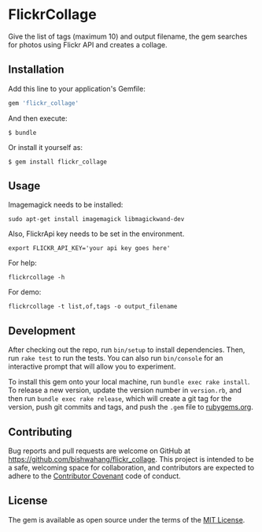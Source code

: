 # FlickrCollage
Give the list of tags (maximum 10) and output filename, the gem searches for photos using Flickr API and creates a collage.

## Installation

Add this line to your application's Gemfile:

```ruby
gem 'flickr_collage'
```

And then execute:

    $ bundle

Or install it yourself as:

    $ gem install flickr_collage

## Usage
Imagemagick needs to be installed:
```
sudo apt-get install imagemagick libmagickwand-dev
```
Also, FlickrApi key needs to be set in the environment.

```
export FLICKR_API_KEY='your api key goes here'
```
    
For help:

```
flickrcollage -h
```


For demo:

```
flickrcollage -t list,of,tags -o output_filename
```

## Development

After checking out the repo, run `bin/setup` to install dependencies. Then, run `rake test` to run the tests. You can also run `bin/console` for an interactive prompt that will allow you to experiment.

To install this gem onto your local machine, run `bundle exec rake install`. To release a new version, update the version number in `version.rb`, and then run `bundle exec rake release`, which will create a git tag for the version, push git commits and tags, and push the `.gem` file to [rubygems.org](https://rubygems.org).

## Contributing

Bug reports and pull requests are welcome on GitHub at https://github.com/bishwahang/flickr_collage. This project is intended to be a safe, welcoming space for collaboration, and contributors are expected to adhere to the [Contributor Covenant](http://contributor-covenant.org) code of conduct.


## License

The gem is available as open source under the terms of the [MIT License](http://opensource.org/licenses/MIT).

